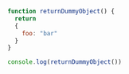 ```js showLineNumbers
function returnDummyObject() {
  return
  {
    foo: "bar"
  }
}

console.log(returnDummyObject())
```